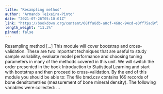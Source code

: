 ```yaml
---
title: "Resampling method"
author: "Armando Teixeira-Pinto"
date: "2021-07-26T05:10:01Z"
link: "https://bookdown.org/content/68ffa8db-a8cf-468c-94cd-e0ff75ad9f33/"
length_weight: "11.3%"
pinned: false
---
```


Resampling method [...] This module will cover bootstrap and cross-validation. These are two
important techniques that are useful to study sample variability, evaluate
model performance and choosing tuning parameters in many of the methods
covered in this unit. We will switch the order presented in the book Introduction to Statistical
Learning and start with bootstrap and then proceed to cross-validation. By the end of this module you should be able to: The file bmd.csv
contains 169 records of bone densitometries (measurement of
bone mineral density). The following variables were collected: ...
